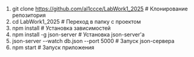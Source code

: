 1. git clone https://github.com/al1ccce/LabWork1_2025 # Клонирование репозитория
2. cd LabWork1_2025 # Переход в папку с проектом
3. npm install # Установка зависимостей
4. npm install -g json-server # Установка json-server'a
5. json-server --watch db.json --port 5000 # Запуск json-сервера
6. npm start # Запуск приложения

